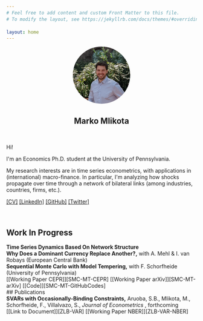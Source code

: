```yaml
---
# Feel free to add content and custom Front Matter to this file.
# To modify the layout, see https://jekyllrb.com/docs/themes/#overriding-theme-defaults

layout: home
---
```


<!---

bundle exec jekyll serve
localhost


https://www.w3schools.com/css/css_tooltip.asp

![alt text for screen readers](picture.jpeg "Text to show on mouseover")


<p align="center">
  <img src="FilesToAdd/picture.jpeg" alt="MarineGEO circle logo" style="width:30%; border: 1px solid black; margin:0 0 0 0"/>
</p>

<img src="FilesToAdd/picture3.jpg" alt="MarineGEO circle logo" style="float: right; width:38.1966%; border: 1px solid black; margin:0 0 0 0"/>

[[mlikota@sas.upenn.edu]](mailto:mlikota@sas.upenn.edu)

<p align="center"> blabla </p>
-->


<style>
/* Tooltip container */
.tooltip {
  position: relative;
  display: inline-block;
  border-bottom: 0px dotted black; /* If you want dots under the hoverable text */
}

/* Tooltip text */
.tooltip .tooltiptext {
  visibility: hidden;
  width: 330px;
  background-color: black;
  color: #fff;
  text-align: left;
  padding: 3px 3px;
  border-radius: 0px;
  line-height: 1.2;

  /* Position the tooltip text - see examples below! */
  position: absolute;
  z-index: 1;
  bottom: -20px;
  right: 105%;
}

/* Show the tooltip text when you mouse over the tooltip container */
.tooltip:hover .tooltiptext {
  visibility: visible;
}
</style>









<p align="center">
  <a href="url"><img src="FilesToAdd/picture4.jpg" height="auto" width="30%" style="border-radius:50%"></a>
</p>
<h2 align="center"> Marko Mlikota</h2>


<br>

Hi!

I'm an Economics Ph.D. student
at the University of Pennsylvania.

My research interests are in time series econometrics,
with applications in (international) macro-finance. In particular, I'm analyzing how shocks propagate over time through a network of bilateral links (among industries, countries, firms, etc.).

[[CV]](FilesToAdd/CV_MM_EN.pdf) [[LinkedIn]][LinkedinProfileLink] [[GitHub]][GitHubProfileLink] [[Twitter]][TwitterProfileLink]

<br>



## Work In Progress


<div class="tooltip"> <strong>Time Series Dynamics Based On Network Structure</strong>
  <span class="tooltiptext">
  Networks succinctly summarize potentially complex relations among agents or nodes by the set of bilateral links among them.
  Based on this insight, I develop a VAR where the dynamics of a (cross-sectional) time series are based on a set of bilateral links among individual series.
  I illustrate how the model’s time series properties relate to those of the network and show that it approximates the process of prices in an economy with input-output linkages and natural time lags between the production of inputs and their subsequent usage in the production of other goods.
  I apply the model to document how price shocks propagate over time through the network of input-output links across US sectors.
  Moreover, I argue that the model gives a sparse, yet flexible and intuitive way of approximating a general linear process.
  I discuss estimation strategies and the relation to other parsimony-inducing methods used for modeling high-dimensional time series, factor models in particular.
  </span>
</div>

<br>


<div class="tooltip"> <strong>Why Does a Dominant Currency Replace Another?,</strong> with A. Mehl & I. van Robays (European Central Bank)
  <span class="tooltiptext">
  This paper assesses why a dominant currency in international trade invoicing can be replaced with another by contrasting two hypotheses — a “trade shock” and an “exchange rate volatility shock” — stressed in recent theoretical models (Gopinath and Stein (2021) and Mukhin (2022)). We study the unique case of 13 European economies that saw marked increases in use of the euro at the expense of the US dollar for international trade invoicing. Our empirical analysis uses theory-consistent identification assumptions to identify the shocks in a panel vector autoregression, allowing for cross-country effects emphasized in theory. This setup allows us to exploit the cross-sectional dispersion in timing, speed and extent of the increase in euro-invoicing over time. Our estimates point to a preponderant role of inertia and to a stronger role of the “exchange rate volatility” shock relative to the “trade shock” in invoicing decision dynamics. Greater stability of both domestic and trading partners’ currencies vis-à-vis the euro explains about 3-13% of the increase in EUR invoicing across countries. This is consistent with predictions of models emphasizing the importance of changes to exchange rate pegs as necessary condition to break input-output linkages and complementarities in price setting that induce exporters to coordinate on the same incumbent invoicing currency.
  </span>
</div>

<br>


<div class="tooltip"> <strong>Sequential Monte Carlo with Model Tempering,</strong> with F. Schorfheide (University of Pennsylvania)
  <span class="tooltiptext">
  Modern macroeconometrics often relies on time series models for which it is time- consuming to evaluate the likelihood function. We demonstrate how Bayesian computations for such models can be drastically accelerated by reweighting and mutating posterior draws from an approximating model that allows for fast likelihood evaluations, into posterior draws from the model of interest, using a sequential Monte Carlo (SMC) algorithm. We apply the technique to the estimation of a vector autoregression with stochastic volatility and a nonlinear dynamic stochastic general equilibrium model. The runtime reductions we obtain range from 27% to 88%.
  </span>
</div>
[[Working Paper CEPR]][SMC-MT-CEPR] [[Working Paper arXiv]][SMC-MT-arXiv] [[Code]][SMC-MT-GitHubCodes]


<!--
**Time Series Dynamics Based On Network Structure**
<details>
  <summary> Abstract </summary>
  Networks succinctly summarize potentially complex relations among agents or nodes by the set of bilateral links among them.
  Based on this insight, I develop a VAR where the dynamics of a (cross-sectional) time series are based on a set of bilateral links among individual series.
  I illustrate how the model’s time series properties relate to those of the network and show that it approximates the process of prices in an economy with input-output linkages and natural time lags between the production of inputs and their subsequent usage in the production of other goods.
  I apply the model to document how price shocks propagate over time through the network of input-output links across US sectors.
  Moreover, I argue that the model gives a sparse, yet flexible and intuitive way of approximating a general linear process.
  I discuss estimation strategies and the relation to other parsimony-inducing methods used for modeling high-dimensional time series, factor models in particular.

</details>

<br>


**Why Does a Dominant Currency Replace Another?,** with A. Mehl & I. van Robays (European Central Bank)
<details>
  <summary> Abstract </summary>
  This paper assesses why a dominant currency in international trade invoicing can be replaced with another by contrasting two hypotheses — a “trade shock” and an “exchange rate volatility shock” — stressed in recent theoretical models (Gopinath and Stein (2021) and Mukhin (2022)). We study the unique case of 13 European economies that saw marked increases in use of the euro at the expense of the US dollar for international trade invoicing. Our empirical analysis uses theory-consistent identification assumptions to identify the shocks in a panel vector autoregression, allowing for cross-country effects emphasized in theory. This setup allows us to exploit the cross-sectional dispersion in timing, speed and extent of the increase in euro-invoicing over time. Our estimates point to a preponderant role of inertia and to a stronger role of the “exchange rate volatility” shock relative to the “trade shock” in invoicing decision dynamics. Greater stability of both domestic and trading partners’ currencies vis-à-vis the euro explains about 3-13% of the increase in EUR invoicing across countries. This is consistent with predictions of models emphasizing the importance of changes to exchange rate pegs as necessary condition to break input-output linkages and complementarities in price setting that induce exporters to coordinate on the same incumbent invoicing currency.

</details>

<br>


**Sequential Monte Carlo with Model Tempering,** with F. Schorfheide (University of Pennsylvania) \
[[Working Paper CEPR]][SMC-MT-CEPR] [[Working Paper arXiv]][SMC-MT-arXiv] [[Code]][SMC-MT-GitHubCodes]
<details>
  <summary>Abstract</summary>

  Modern macroeconometrics often relies on time series models for which it is time- consuming to evaluate the likelihood function. We demonstrate how Bayesian computations for such models can be drastically accelerated by reweighting and mutating posterior draws from an approximating model that allows for fast likelihood evaluations, into posterior draws from the model of interest, using a sequential Monte Carlo (SMC) algorithm. We apply the technique to the estimation of a vector autoregression with stochastic volatility and a nonlinear dynamic stochastic general equilibrium model. The runtime reductions we obtain range from 27% to 88%.
</details>

<br>
-->


<br>
## Publications

<div class="tooltip"> <strong>SVARs with Occasionally-Binding Constraints,</strong> Aruoba, S.B., Mlikota, M., Schorfheide, F., Villalvazo, S., <i> Journal of Econometrics </i>, forthcoming
  <span class="tooltiptext">
  We develop a structural VAR in which an occasionally-binding constraint generates censoring of one of the dependent variables. Once the censoring mechanism is triggered, we allow some of the coefficients for the remaining variables to change. We show that a necessary condition for a unique reduced form is that regression functions for the non-censored variables are continuous at the censoring point and that parameters satisfy some mild restrictions. In our application the censored variable is a nominal interest rate constrained by an effective lower bound (ELB). According to our estimates based on U.S. data, once the ELB becomes binding, the coefficients in the inflation equation change significantly, which translates into a change of the inflation responses to (unconventional) monetary policy and demand shocks. Our results suggest that the presence of the ELB is indeed empirically relevant for the propagation of shocks. We also obtain a shadow interest rate that shows a significant accommodation in the early phase of the Great Recession, followed by a mild and steady accommodation until liftoff in 2016.
  </span>
</div>
[[Link to Document]][ZLB-VAR] [[Working Paper NBER]][ZLB-VAR-NBER]



<!--
**SVARs with Occasionally-Binding Constraints,** Aruoba, S.B., Mlikota, M., Schorfheide, F., Villalvazo, S., _Journal of Econometrics_, forthcoming \
[[Link to Document]][ZLB-VAR] [[Working Paper NBER]][ZLB-VAR-NBER]
<details>
  <summary>Abstract</summary>

  We develop a structural VAR in which an occasionally-binding constraint generates censoring of one of the dependent variables. Once the censoring mechanism is triggered, we allow some of the coefficients for the remaining variables to change. We show that a necessary condition for a unique reduced form is that regression functions for the non-censored variables are continuous at the censoring point and that parameters satisfy some mild restrictions. In our application the censored variable is a nominal interest rate constrained by an effective lower bound (ELB). According to our estimates based on U.S. data, once the ELB becomes binding, the coefficients in the inflation equation change significantly, which translates into a change of the inflation responses to (unconventional) monetary policy and demand shocks. Our results suggest that the presence of the ELB is indeed empirically relevant for the propagation of shocks. We also obtain a shadow interest rate that shows a significant accommodation in the early phase of the Great Recession, followed by a mild and steady accommodation until liftoff in 2016.

</details>
-->



[SMC-MT-arXiv]: https://arxiv.org/abs/2202.07070
[SMC-MT-CEPR]: https://cepr.org/active/publications/discussion_papers/dp.php?dpno=17035
[SMC-MT-GitHubCodes]: https://github.com/markomlikota/SMC-MT
[ZLB-VAR]: https://www.sciencedirect.com/science/article/abs/pii/S0304407621002487?dgcid=author
[ZLB-VAR-NBER]: https://www.nber.org/papers/w28571
[LinkedinProfileLink]: https://www.linkedin.com/in/marko-mlikota-aa13b712a/
[GitHubProfileLink]: https://github.com/markomlikota
[TwitterProfileLink]: https://twitter.com/marko25mlikota
